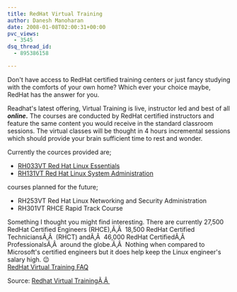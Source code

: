 ```yaml
---
title: RedHat Virtual Training
author: Danesh Manoharan
date: 2008-01-08T02:00:31+00:00
pvc_views:
  - 3545
dsq_thread_id:
  - 895386158

---
```

Don't have access to RedHat certified training centers or just fancy studying with the comforts of your own home? Which ever your choice maybe, RedHat has the answer for you.

Readhat's latest offering, Virtual Training is live, instructor led and best of all _**online.**_ The courses are conducted by RedHat certified instructors and feature the same content you would receive in the standard classroom sessions. The virtual classes will be thought in 4 hours incremental sessions which should provide your brain sufficient time to rest and wonder.

Currently the cources provided are;

  * [RH033VT Red Hat Linux Essentials][1]
  * [RH131VT Red Hat Linux System Administration  
][2] 

courses planned for the future;

  * RH253VT Red Hat Linux Networking and Security Administration
  * RH301VT RHCE Rapid Track Course

Something I thought you might find interesting. There are currently 27,500 RedHat Certified Engineers (RHCE),Ã‚Â  18,500 RedHat Certified TechniciansÃ‚Â  (RHCT) andÃ‚Â  46,000 RedHat CertifiedÃ‚Â  ProfessionalsÃ‚Â  around the globe.Ã‚Â  Nothing when compared to Microsoft's certified engineers but it does help keep the Linux engineer's salary high. 😉  
[RedHat Virtual Training FAQ][3]

Source: [Redhat Virtual TrainingÃ‚Â ][4]

 [1]: https://www.redhat.com/elearning/rh033vt_red_hat_linux_essentials/
 [2]: https://www.redhat.com/elearning/rh131vt_red_hat_linux_system_administration/
 [3]: https://www.redhat.com/elearning/virtual_training/faq.html
 [4]: https://www.redhat.com/elearning/virtual_training/